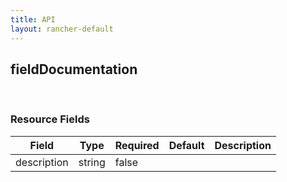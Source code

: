 ```yaml
---
title: API
layout: rancher-default
---
```


## fieldDocumentation




​​
### Resource Fields

Field | Type | Required | Default | Description
---|---|---|---|---
description | string | false | <no value> | 


